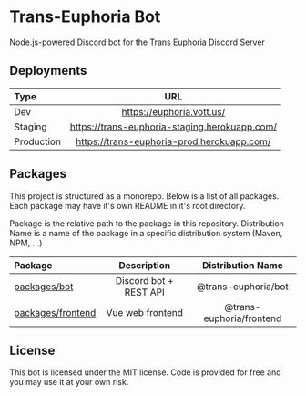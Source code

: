# Trans-Euphoria Bot

Node.js-powered Discord bot for the Trans Euphoria Discord Server

## Deployments

| Type       |                      URL                      |
| :--------- | :-------------------------------------------: |
| Dev        |           https://euphoria.vott.us/           |
| Staging    | https://trans-euphoria-staging.herokuapp.com/ |
| Production |  https://trans-euphoria-prod.herokuapp.com/   |

## Packages

This project is structured as a monorepo. Below is a list of all packages.
Each package may have it's own README in it's root directory.

Package is the relative path to the package in this repository.
Distribution Name is a name of the package in a specific distribution system (Maven, NPM, ...)

| Package                                |      Description       |    Distribution Name     |
| :------------------------------------- | :--------------------: | :----------------------: |
| [packages/bot](packages/bot)           | Discord bot + REST API |   @trans-euphoria/bot    |
| [packages/frontend](packages/frontend) |    Vue web frontend    | @trans-euphoria/frontend |

## License

This bot is licensed under the MIT license. Code is provided for free and you may use it at your own risk.
